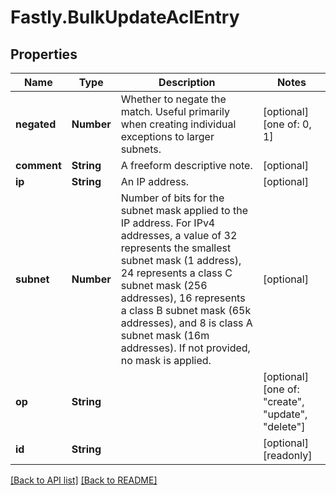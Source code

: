 # Fastly.BulkUpdateAclEntry

## Properties

Name | Type | Description | Notes
------------ | ------------- | ------------- | -------------
**negated** | **Number** | Whether to negate the match. Useful primarily when creating individual exceptions to larger subnets. | [optional]  [one of: 0, 1]
**comment** | **String** | A freeform descriptive note. | [optional] 
**ip** | **String** | An IP address. | [optional] 
**subnet** | **Number** | Number of bits for the subnet mask applied to the IP address.  For IPv4 addresses, a value of 32 represents the smallest subnet mask (1 address), 24 represents a class C subnet mask (256 addresses), 16 represents a class B subnet mask (65k addresses),  and 8 is class A subnet mask (16m addresses). If not provided, no mask is applied. | [optional] 
**op** | **String** |  | [optional]  [one of: "create", "update", "delete"]
**id** | **String** |  | [optional] [readonly] 


[[Back to API list]](../../README.md#endpoints) [[Back to README]](../../README.md)

